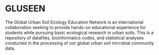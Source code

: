 # GLUSEEN

The Global Urban Soil Ecology Education Network is an international collaboration seeking to provide hands-on educational experience for
students while pursuing basic ecological research in urban soils. This is a repository of datafiles, bioinformatics codes, and statistical
analyses conducted in the processing of our global urban soil microbial community data. 
